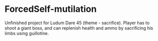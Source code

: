 # ForcedSelf-mutilation

Unfinished project for Ludum Dare 45 (theme - sacrifice). Player has to shoot a giant boss, and can replenish health and ammo by sacrificing his limbs using guillotine.